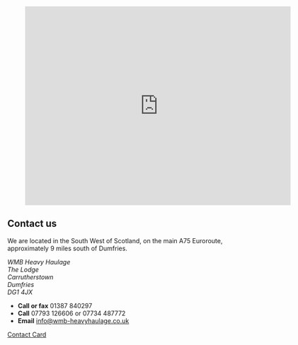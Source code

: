 ---
---

<figure>
  <iframe
    src="https://www.google.com/maps/embed?pb=!1m14!1m8!1m3!1d9146.069299800674!2d-3.423568!3d55.034151!3m2!1i1024!2i768!4f13.1!3m3!1m2!1s0x0%3A0x668f2c8db4d2e27c!2sWMB+Heavy+Haulage!5e0!3m2!1sen!2suk!4v1428266193127"
    width="600"
    height="450"
    frameborder="0">
  </iframe>
</figure>

Contact us
----------

We are located in the South West of Scotland, on the main A75 Euroroute, approximately 9 miles south of Dumfries.

<address>WMB Heavy Haulage<br>
The Lodge<br>
Carrutherstown<br>
Dumfries<br>
DG1 4JX</address>

* **Call or fax** 01387 840297
* **Call** 07793 126606 or 07734 487772
* **Email** [info@wmb-heavyhaulage.co.uk](mailto:info@wmb-heavyhaulage.co.uk)

<a href="/assets/WMB%20Heavy%20Haulage.vcf" download>Contact Card</a>
